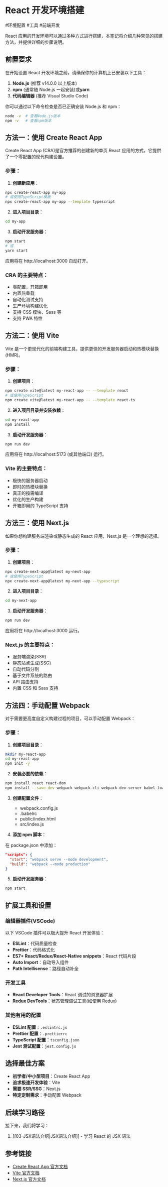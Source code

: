 # React 开发环境搭建

#环境配置 #工具 #前端开发

React 应用的开发环境可以通过多种方式进行搭建，本笔记将介绍几种常见的搭建方法，并提供详细的步骤说明。

## 前置要求

在开始设置 React 开发环境之前，请确保你的计算机上已安装以下工具：

1. **Node.js** (推荐 v14.0.0 以上版本)
2. **npm** (通常随 Node.js 一起安装)或**yarn**
3. **代码编辑器** (推荐 Visual Studio Code)

你可以通过以下命令检查是否已正确安装 Node.js 和 npm：

```bash
node -v  # 查看Node.js版本
npm -v   # 查看npm版本
```

## 方法一：使用 Create React App

Create React App (CRA)是官方推荐的创建新的单页 React 应用的方式，它提供了一个零配置的现代构建设置。

### 步骤：

1. **创建新应用**：

```bash
npx create-react-app my-app
# 或使用TypeScript模板
npx create-react-app my-app --template typescript
```

2. **进入项目目录**：

```bash
cd my-app
```

3. **启动开发服务器**：

```bash
npm start
# 或
yarn start
```

应用将在 http://localhost:3000 自动打开。

### CRA 的主要特点：

-   零配置，开箱即用
-   内置热重载
-   自动化测试支持
-   生产环境构建优化
-   支持 CSS 模块、Sass 等
-   支持 PWA 特性

## 方法二：使用 Vite

Vite 是一个更现代化的前端构建工具，提供更快的开发服务器启动和热模块替换(HMR)。

### 步骤：

1. **创建项目**：

```bash
npm create vite@latest my-react-app -- --template react
# 或使用TypeScript
npm create vite@latest my-react-app -- --template react-ts
```

2. **进入项目目录并安装依赖**：

```bash
cd my-react-app
npm install
```

3. **启动开发服务器**：

```bash
npm run dev
```

应用将在 http://localhost:5173 (或其他端口) 运行。

### Vite 的主要特点：

-   极快的服务器启动
-   即时的热模块替换
-   真正的按需编译
-   优化的生产构建
-   开箱即用的 TypeScript 支持

## 方法三：使用 Next.js

如果你想构建服务端渲染或静态生成的 React 应用，Next.js 是一个理想的选择。

### 步骤：

1. **创建项目**：

```bash
npx create-next-app@latest my-next-app
# 或使用TypeScript
npx create-next-app@latest my-next-app --typescript
```

2. **进入项目目录**：

```bash
cd my-next-app
```

3. **启动开发服务器**：

```bash
npm run dev
```

应用将在 http://localhost:3000 运行。

### Next.js 的主要特点：

-   服务端渲染(SSR)
-   静态站点生成(SSG)
-   自动代码分割
-   基于文件系统的路由
-   API 路由支持
-   内置 CSS 和 Sass 支持

## 方法四：手动配置 Webpack

对于需要更高度自定义构建过程的项目，可以手动配置 Webpack：

### 步骤：

1. **创建项目目录**：

```bash
mkdir my-react-app
cd my-react-app
npm init -y
```

2. **安装必要的依赖**：

```bash
npm install react react-dom
npm install --save-dev webpack webpack-cli webpack-dev-server babel-loader @babel/core @babel/preset-env @babel/preset-react html-webpack-plugin
```

3. **创建配置文件**：

    - webpack.config.js
    - .babelrc
    - public/index.html
    - src/index.js

4. **添加 npm 脚本**：

在 package.json 中添加：

```json
"scripts": {
  "start": "webpack serve --mode development",
  "build": "webpack --mode production"
}
```

5. **启动开发服务器**：

```bash
npm start
```

## 扩展工具和设置

### 编辑器插件(VSCode)

以下 VSCode 插件可以极大提升 React 开发体验：

-   **ESLint**：代码质量检查
-   **Prettier**：代码格式化
-   **ES7+ React/Redux/React-Native snippets**：React 代码片段
-   **Auto Import**：自动导入组件
-   **Path Intellisense**：路径自动补全

### 开发工具

-   **React Developer Tools**：React 调试的浏览器扩展
-   **Redux DevTools**：状态管理调试工具(如使用 Redux)

### 其他有用的配置

-   **ESLint 配置**：`.eslintrc.js`
-   **Prettier 配置**：`.prettierrc`
-   **TypeScript 配置**：`tsconfig.json`
-   **Jest 测试配置**：`jest.config.js`

## 选择最佳方案

-   **初学者/中小型项目**：Create React App
-   **追求极速开发体验**：Vite
-   **需要 SSR/SSG**：Next.js
-   **特定定制需求**：手动配置 Webpack

## 后续学习路径

接下来，我们将学习：

1. [[03-JSX语法介绍|JSX语法介绍]] - 学习 React 的 JSX 语法

## 参考链接

-   [Create React App 官方文档](https://create-react-app.dev/)
-   [Vite 官方文档](https://vitejs.dev/)
-   [Next.js 官方文档](https://nextjs.org/)
